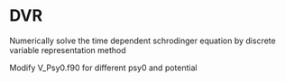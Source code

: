 # DVR
Numerically solve the time dependent schrodinger equation by discrete variable representation method

Modify V_Psy0.f90 for different psy0 and potential
